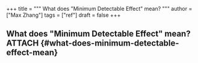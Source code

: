 +++
title = """
  What does "Minimum Detectable Effect" mean?
  """
author = ["Max Zhang"]
tags = ["ref"]
draft = false
+++

## What does "Minimum Detectable Effect" mean? <span class="tag"><span class="ATTACH">ATTACH</span></span> {#what-does-minimum-detectable-effect-mean}

